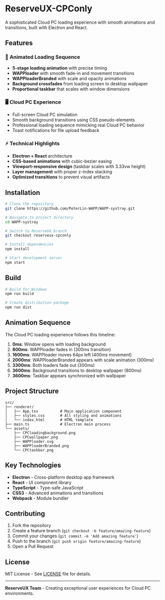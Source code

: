 # ReserveUX-CPConly

A sophisticated Cloud PC loading experience with smooth animations and transitions, built with Electron and React.

## Features

### 🎨 **Animated Loading Sequence**
- **5-stage loading animation** with precise timing
- **WAPPloader** with smooth fade-in and movement transitions
- **WAPPloaderBranded** with scale and opacity animations
- **Background crossfades** from loading screen to desktop wallpaper
- **Proportional taskbar** that scales with window dimensions

### 🖥️ **Cloud PC Experience**
- Full-screen Cloud PC simulation
- Smooth background transitions using CSS pseudo-elements
- Professional loading sequence mimicking real Cloud PC behavior
- Toast notifications for file upload feedback

### ⚡ **Technical Highlights**
- **Electron + React** architecture
- **CSS-based animations** with cubic-bezier easing
- **Viewport-responsive design** (taskbar scales with 3.33vw height)
- **Layer management** with proper z-index stacking
- **Optimized transitions** to prevent visual artifacts

## Installation

```bash
# Clone the repository
git clone https://github.com/PeterLin-WAPP/WAPP-systray.git

# Navigate to project directory
cd WAPP-systray

# Switch to ReserveUX branch
git checkout reserveux-cpconly

# Install dependencies
npm install

# Start development server
npm start
```

## Build

```bash
# Build for Windows
npm run build

# Create distribution package
npm run dist
```

## Animation Sequence

The Cloud PC loading experience follows this timeline:

1. **0ms**: Window opens with loading background
2. **800ms**: WAPPloader fades in (300ms transition)
3. **1600ms**: WAPPloader moves 64px left (400ms movement)
4. **2000ms**: WAPPloaderBranded appears with scale animation (300ms)
5. **3300ms**: Both loaders fade out (300ms)
6. **3600ms**: Background transitions to desktop wallpaper (800ms)
7. **3600ms**: Taskbar appears synchronized with wallpaper

## Project Structure

```
src/
├── renderer/
│   ├── App.tsx          # Main application component
│   ├── styles.css       # All styling and animations
│   └── index.html       # HTML template
├── main.ts              # Electron main process
└── assets/
    ├── CPCloadingbackground.png
    ├── CPCwallpaper.png
    ├── WAPPloader.svg
    ├── WAPPloaderBranded.png
    └── CPCtaskbar.png
```

## Key Technologies

- **Electron** - Cross-platform desktop app framework
- **React** - UI component library
- **TypeScript** - Type-safe JavaScript
- **CSS3** - Advanced animations and transitions
- **Webpack** - Module bundler

## Contributing

1. Fork the repository
2. Create a feature branch (`git checkout -b feature/amazing-feature`)
3. Commit your changes (`git commit -m 'Add amazing feature'`)
4. Push to the branch (`git push origin feature/amazing-feature`)
5. Open a Pull Request

## License

MIT License - See [LICENSE](LICENSE) file for details.

---

**ReserveUX Team** - Creating exceptional user experiences for Cloud PC environments.